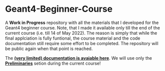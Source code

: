 # Geant4-Beginner-Course

A **Work in Progress** repository with all the materials that I developed for the Geant4 beginner course. 
Note, that I made it available only till the end of the current course (i.e. till 14 of May 2022). The reason is simply that while the 
final applciation is fully funtional, the course material and the code documentation still require some effort to be completed.
The repository will be public again when that point is reached.


The **[(very limited) documentation is avaiable here](https://geant4-beginner-course.readthedocs.io/en/latest/index.html#)**. We will use only the **[Preliminaries](https://geant4-beginner-course.readthedocs.io/en/latest/course-doc/Preliminaries.html)** setion during the current course!
